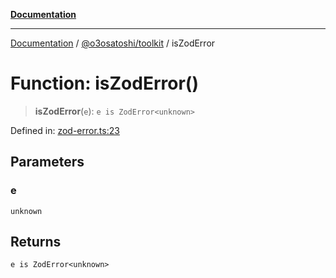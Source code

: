 [**Documentation**](../../../README.md)

***

[Documentation](../../../README.md) / [@o3osatoshi/toolkit](../README.md) / isZodError

# Function: isZodError()

> **isZodError**(`e`): `e is ZodError<unknown>`

Defined in: [zod-error.ts:23](https://github.com/o3osatoshi/experiment/blob/5bd7d1b2e07e346ab8abb44ddf7730e7fe84cf4f/packages/toolkit/src/zod-error.ts#L23)

## Parameters

### e

`unknown`

## Returns

`e is ZodError<unknown>`
